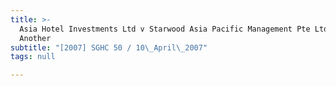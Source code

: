 ```yaml
---
title: >-
  Asia Hotel Investments Ltd v Starwood Asia Pacific Management Pte Ltd and
  Another
subtitle: "[2007] SGHC 50 / 10\_April\_2007"
tags: null

---
```


